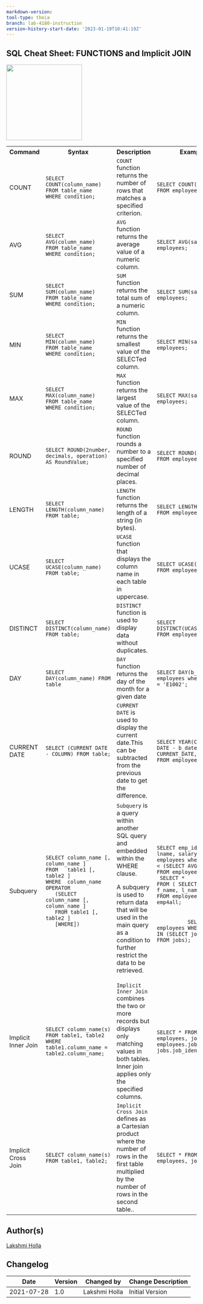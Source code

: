 ```yaml
---
markdown-version:
tool-type: theia
branch: lab-4180-instruction
version-history-start-date: '2023-01-19T10:41:19Z'
---
```


## SQL Cheat Sheet: FUNCTIONS and Implicit JOIN

<img src="https://cf-courses-data.s3.us.cloud-object-storage.appdomain.cloud/IBMDeveloperSkillsNetwork-DB0201EN-SkillsNetwork/labs/Module%202/images/IDSNlogo.png" width="200" height="200">

<table>
<tr>
<th style="width:10%">
Command
</th>
<th style="width:30%">
Syntax
</th>
<th style="width:30%">
Description
</th>
<th style="width:30%">
Example
</th>
</tr>

<tr>
<td style="width:10%">
COUNT
</td>
<td style="width:30%">
<code>SELECT COUNT(column_name)
FROM table_name
WHERE condition;</code>
</td>
<td style="width:30%">
<code>COUNT</code>  function returns the number of rows that matches a specified criterion.
</td>
<td style="width:30%">
<code>SELECT COUNT(dep_id) FROM employees;</code>
</td>
</tr>

<tr>
<td style="width:10%">
AVG
</td>
<td style="width:30%">
<code>SELECT AVG(column_name)
FROM table_name
WHERE condition;</code>
</td>
<td style="width:30%">
<code>AVG</code> function returns the average value of a numeric column.
</td>
<td style="width:30%">
<code>SELECT AVG(salary) FROM employees;</code>
</td>
</tr>

<tr>
<td style="width:10%">
SUM
</td>
<td style="width:30%">
<code>SELECT SUM(column_name)
FROM table_name
WHERE condition; </code>
</td>
<td style="width:30%">
<code>SUM</code> function returns the total sum of a numeric column. 
</td>
<td style="width:30%">
<code>SELECT SUM(salary) FROM employees;</code>
</td>
</tr>

<tr>
<td style="width:10%">
MIN
</td>
<td style="width:30%">
<code>SELECT MIN(column_name)
FROM table_name
WHERE condition;</code>
</td>
<td style="width:30%">
<code>MIN</code> function returns the smallest value of the SELECTed column.
</td>
<td style="width:30%">
<code>SELECT MIN(salary) FROM employees;</code>
</td>
</tr>

<tr>
<td style="width:10%">
MAX
</td>
<td style="width:30%">
<code>SELECT MAX(column_name)
FROM table_name
WHERE condition; </code>
</td>
<td style="width:30%">
<code>MAX</code> function returns the largest value of the SELECTed column.
</td>
<td style="width:30%">
<code>SELECT MAX(salary) FROM employees;</code>
</td>
</tr>

<tr>
<td style="width:10%">
ROUND
</td>
<td style="width:30%">
<code>SELECT ROUND(2number, decimals, operation) AS RoundValue;</code>
</td>
<td style="width:30%">
<code>ROUND</code> function rounds a number to a specified number of decimal places.
</td>
<td style="width:30%">
<code>SELECT ROUND(salary) FROM employees;</code>
</td>
</tr>

<tr>
<td style="width:10%">
LENGTH
</td>
<td style="width:30%">
<code>SELECT LENGTH(column_name) 
FROM table;</code>
</td>
<td style="width:30%">
<code>LENGTH</code> function returns the length of a string (in bytes).
</td>
<td style="width:30%">
<code>SELECT LENGTH(f_name) FROM employees;</code>
</td>
</tr>

<tr>
<td style="width:10%">
UCASE
</td>
<td style="width:30%">
<code>SELECT UCASE(column_name) FROM table;</code>
</td>
<td style="width:30%">
<code>UCASE</code> function that displays the column name in each table in uppercase.
</td>
<td style="width:30%">
<code>SELECT UCASE(f_name) FROM employees;</code>
</td>
</tr>

<tr>
<td style="width:10%">
DISTINCT
</td>
<td style="width:30%">
<code>SELECT DISTINCT(column_name) FROM table;</code>
</td>
<td style="width:30%">
<code>DISTINCT</code> function is used to display data without duplicates.
</td>
<td style="width:30%">
<code>SELECT DISTINCT(UCASE(f_name)) FROM employees;</code>
</td>
</tr>

<tr>
<td style="width:10%">
DAY
</td>
<td style="width:30%">
<code>SELECT DAY(column_name) FROM table  </code>
</td>
<td style="width:30%">
<code>DAY</code> function returns the day of the month for a given date 
</td>
<td style="width:30%">
<code>SELECT DAY(b_date) FROM employees where emp_id = 'E1002'; </code>
</td>
</tr>

<tr>
<td style="width:10%">
CURRENT DATE
</td>
<td style="width:30%">
<code>SELECT (CURRENT DATE - COLUMN) FROM table; </code>
</td>
<td style="width:30%">
<code>CURRENT DATE</code> is used to display the current date.This can be subtracted from the previous date to get the difference.
</td>
<td style="width:30%">
<code>SELECT YEAR(CURRENT DATE - b_date) As AGE, CURRENT_DATE, b_date FROM employees;</code>
</td>
</tr>

<tr>
<td style="width:10%">
Subquery
</td>
<td style="width:30%">
<code>SELECT column_name [, column_name ]
FROM   table1 [, table2 ]
WHERE  column_name OPERATOR
   (SELECT column_name [, column_name ]
   FROM table1 [, table2 ]
   [WHERE]) </code>
</td>
<td style="width:30%">
<code>Subquery</code> is a query within another SQL query and embedded within the WHERE clause.

A subquery is used to return data that will be used in the main query as a condition to further restrict the data to be retrieved.

</td>
<td style="width:30%">

<code>SELECT emp_id, fmame, lname, salary
FROM employees
where salary
< (SELECT AVG(salary)
FROM employees);</code> <br/> <code>          SELECT \* FROM ( SELECT emp_id, f_name, l_name, dep_id FROM employees) AS emp4all; </code>

<br/>
<code>          SELECT * FROM employees WHERE job_id IN (SELECT job_ident FROM jobs);
</code>

</td>
</tr>

<tr>
<td style="width:10%">
Implicit Inner Join
</td>
<td style="width:30%">
<code>SELECT column_name(s)
FROM table1, table2
WHERE table1.column_name = table2.column_name; </code>
</td>
<td style="width:30%">
<code>Implicit Inner Join</code> combines the two or more records but displays only matching values in both tables.
Inner join applies only the specified columns.
</td>
<td style="width:30%">
<code>SELECT * FROM employees, jobs where employees.job_id = jobs.job_ident;</code>
</td>
</tr>

<tr>
<td style="width:10%">
Implicit Cross Join
</td>
<td style="width:30%">
<code>SELECT column_name(s)
FROM table1, table2; </code>
</td>
<td style="width:30%">
<code>Implicit Cross Join</code> defines as a Cartesian product where the number of rows in the first table multiplied by the number of rows in the second table..
</td>
<td style="width:30%">
<code>SELECT * FROM employees, jobs;</code>
</td>
</tr>

</table>

## Author(s)

[Lakshmi Holla](https://www.linkedin.com/in/lakshmi-holla-b39062149/?utm_medium=Exinfluencer&utm_source=Exinfluencer&utm_content=000026UJ&utm_term=10006555&utm_id=NA-SkillsNetwork-Channel-SkillsNetworkCoursesIBMDeveloperSkillsNetworkDB0201ENSkillsNetwork22-2022-01-01)

## Changelog

| Date       | Version | Changed by    | Change Description |
| ---------- | ------- | ------------- | ------------------ |
| 2021-07-28 | 1.0     | Lakshmi Holla | Initial Version    |
